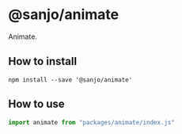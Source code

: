 # @sanjo/animate

Animate.

## How to install

```
npm install --save '@sanjo/animate'
```

## How to use

```js
import animate from "packages/animate/index.js"
```
